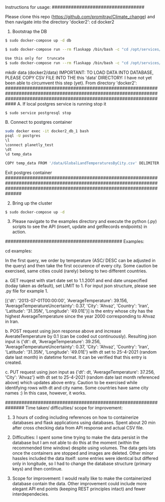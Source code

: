 Instructions for usage:
##################################

Please clone this repo (https://github.com/promitray/Climate_change) and then navigate into the directory 'docker2': cd docker2

1. Bootstrap the DB
```bash
$ sudo docker-compose up -d db

$ sudo docker-compose run --rm flaskapp /bin/bash -c "cd /opt/services/flaskapp/src && python -c  'import database; database.init_db()'"

Use this only for  truncate
$ sudo docker-compose run --rm flaskapp /bin/bash -c "cd /opt/services/flaskapp/src && python -c  'import database; database.recreate_database()'"
```

  mkdir data (docker2/data)  IMPORTANT: TO LOAD DATA INTO DATABASE, PLEASE COPY CSV FILE INTO THE this 'data' DIRECTORY: I have not yet been able to circumvent this step (yet).
  From directory 'docker2':
############################################################################################################################################################################
A. If local postgres service is running stop it
```bash
$ sudo service postgresql stop
```
B. Connect to postgres container
```bash
sudo docker exec -it docker2_db_1 bash
psql -U postgres
\l
\connect planetly_test
\dt
\d temp_data

COPY temp_data FROM '/data/GlobalLandTemperaturesByCity.csv' DELIMITER ',' CSV HEADER;

```
Exit postgres container
##############################################################################################################################################################################

2. Bring up the cluster
```bash
$ sudo docker-compose up -d
```

3. Please navigate to the examples directory and execute the python (.py) scripts to see the API (insert, update and getRecords endpoints) in action.

###########################################
Examples:

cd examples:

In the first query, we order by temperature (ASC/ DESC can be adjusted in the query) and then take the first occurence of every city. Some caution be exercised, same cities could (rarely) belong to two different countries.

a. GET reuqest with start date set to 1.1.2001 and end date unspecified (today taken as default), set LIMIT to 1. For input json structure, please see .py file for example 1. 

[{'dt': '2013-07-01T00:00:00', 'AverageTemperature': 39.156, 'AverageTemperatureUncertainty': 0.37, 'City': 'Ahvaz', 'Country': 'Iran', 'Latitude': '31.35N', 'Longitude': '49.01E'}] is the entry whose city has the highest AverageTemperature since the year 2000 corresponding to Ahvaz in Iran.

b. POST request using json response above and increase AverateTemperature by 0.1 (can be coded out continuously). Resulting json input is {'dt': dt, 'AverageTemperature': 39.256, 'AverageTemperatureUncertainty': 0.37, 'City': 'Ahvaz', 'Country': 'Iran', 'Latitude': '31.35N', 'Longitude': '49.01E'} with dt set to 25-4-2021 (random date last month) in datetime format. It can be verified that this entry is created. 

c. PUT request using json input as {'dt': dt, 'AverageTemperature': 37.256, 'City': 'Ahvaz'} with dt set to 25-4-2021 (random date last month referenced above) which updates above entry. Caution to be exercised while identifying rows with dt and city name. Some countries have same city names :) In this case, however, it works.

###############################################################
Time taken/ difficulties/ scope for improvement:

1. 3 hours of coding including references on how to containerize databases and flask applications using databases. Spent about 20 min after cross checking data from API response and actual CSV file.

2. Difficulties: I spent some time trying to make the data persist in the database but I am not able to do this at the moment (within the recommended time window) despite using volumes. The data gets lots once the containers are stopped and images are deleted. Other minor hassles included the data itself: some entries were identical but differed only in longitude, so I had to change the database structure (primary keys) and then continue.

3. Scope for improvement: I would really like to make the containerized database contain the data. Other improvement could include more elegant API end points (keeping REST principles intact) and fewer interdependecies.


